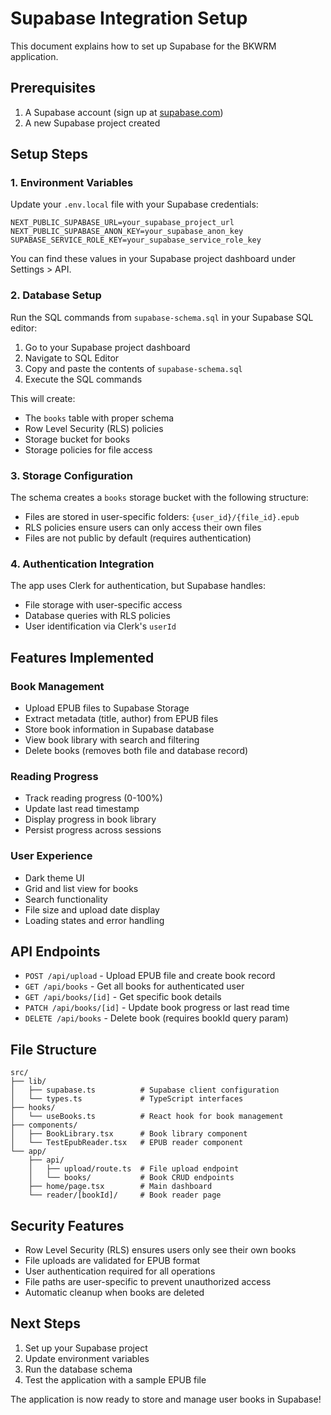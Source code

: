 # Supabase Integration Setup

This document explains how to set up Supabase for the BKWRM application.

## Prerequisites

1. A Supabase account (sign up at [supabase.com](https://supabase.com))
2. A new Supabase project created

## Setup Steps

### 1. Environment Variables

Update your `.env.local` file with your Supabase credentials:

```env
NEXT_PUBLIC_SUPABASE_URL=your_supabase_project_url
NEXT_PUBLIC_SUPABASE_ANON_KEY=your_supabase_anon_key
SUPABASE_SERVICE_ROLE_KEY=your_supabase_service_role_key
```

You can find these values in your Supabase project dashboard under Settings > API.

### 2. Database Setup

Run the SQL commands from `supabase-schema.sql` in your Supabase SQL editor:

1. Go to your Supabase project dashboard
2. Navigate to SQL Editor
3. Copy and paste the contents of `supabase-schema.sql`
4. Execute the SQL commands

This will create:
- The `books` table with proper schema
- Row Level Security (RLS) policies
- Storage bucket for books
- Storage policies for file access

### 3. Storage Configuration

The schema creates a `books` storage bucket with the following structure:
- Files are stored in user-specific folders: `{user_id}/{file_id}.epub`
- RLS policies ensure users can only access their own files
- Files are not public by default (requires authentication)

### 4. Authentication Integration

The app uses Clerk for authentication, but Supabase handles:
- File storage with user-specific access
- Database queries with RLS policies
- User identification via Clerk's `userId`

## Features Implemented

### Book Management
- Upload EPUB files to Supabase Storage
- Extract metadata (title, author) from EPUB files
- Store book information in Supabase database
- View book library with search and filtering
- Delete books (removes both file and database record)

### Reading Progress
- Track reading progress (0-100%)
- Update last read timestamp
- Display progress in book library
- Persist progress across sessions

### User Experience
- Dark theme UI
- Grid and list view for books
- Search functionality
- File size and upload date display
- Loading states and error handling

## API Endpoints

- `POST /api/upload` - Upload EPUB file and create book record
- `GET /api/books` - Get all books for authenticated user
- `GET /api/books/[id]` - Get specific book details
- `PATCH /api/books/[id]` - Update book progress or last read time
- `DELETE /api/books` - Delete book (requires bookId query param)

## File Structure

```
src/
├── lib/
│   ├── supabase.ts          # Supabase client configuration
│   └── types.ts             # TypeScript interfaces
├── hooks/
│   └── useBooks.ts          # React hook for book management
├── components/
│   ├── BookLibrary.tsx      # Book library component
│   └── TestEpubReader.tsx   # EPUB reader component
└── app/
    ├── api/
    │   ├── upload/route.ts  # File upload endpoint
    │   └── books/           # Book CRUD endpoints
    ├── home/page.tsx        # Main dashboard
    └── reader/[bookId]/     # Book reader page
```

## Security Features

- Row Level Security (RLS) ensures users only see their own books
- File uploads are validated for EPUB format
- User authentication required for all operations
- File paths are user-specific to prevent unauthorized access
- Automatic cleanup when books are deleted

## Next Steps

1. Set up your Supabase project
2. Update environment variables
3. Run the database schema
4. Test the application with a sample EPUB file

The application is now ready to store and manage user books in Supabase!
